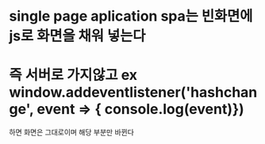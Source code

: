 # single page aplication spa는 빈화면에 js로 화면을 채워 넣는다

# 즉 서버로 가지않고 ex window.addeventlistener('hashchange', event => { console.log(event)})

하면 화면은 그대로이며 해당 부분만 바뀐다 
